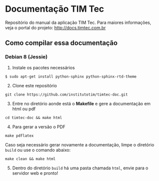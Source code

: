 # Documentação TIM Tec

Repositório do manual da aplicação TIM Tec. Para maiores informações, veja o portal do projeto: http://docs.timtec.com.br


## Como compilar essa documentação


### Debian 8 (Jessie) ###

1. Instale os pacotes necessários

``
$ sudo apt-get install python-sphinx python-sphinx-rtd-theme
``

2. Clone este repositório

``
git clone https://github.com/institutotim/timtec-doc.git
``

3. Entre no diretório aonde está o **Makefile** e gere a documentação em html ou pdf

``
cd timtec-doc && make html
``

4. Para gerar a versão o PDF

``
make pdflatex
``


Caso seja necessário gerar novamente a documentação, limpe o diretório ``build`` ou use o comando abaixo:

``
make clean && make html
``

5. Dentro do diretório ``build`` há uma pasta chamada ``html``, envie para o servidor web e pronto!
